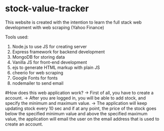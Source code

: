 # stock-value-tracker

This website is created with the intention to learn the full stack web development with web scraping (Yahoo Finance)

Tools used:
1. Node.js to use JS for creating server
2. Express framework for backend development
3. MongoDB for storing data
4. Vanilla JS for front-end development
5. ejs to generate HTML markup with plain JS
6. cheerio for web scraping
7. Google Fonts for fonts 
8. nodemailer to send email

#How does this web application work?
-> First of all, you have to create a account.
-> After you are logged in, you will be able to add stock, and specify the minimum and maximum value.
-> The application will keep updating stock every 10 sec and if at any point, the price of the stock goes below the specified minimum value and above the specified maximum value, the application will email the user on the email address that is used to create an account. 
